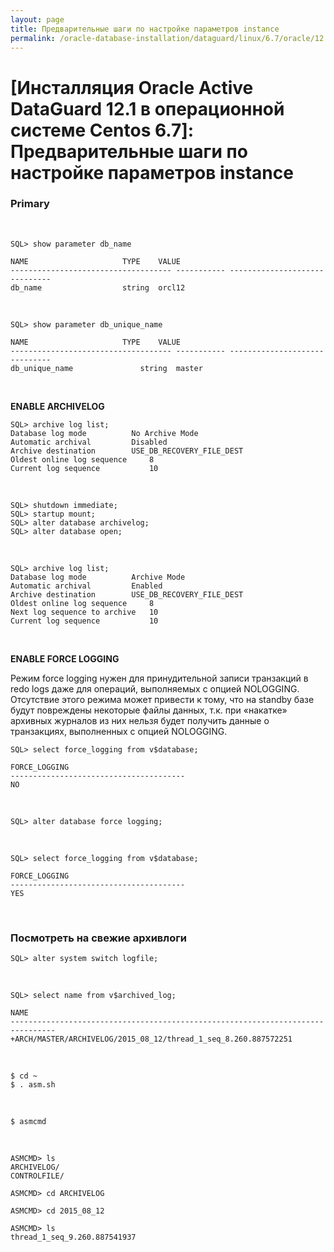 ```yaml
---
layout: page
title: Предварительные шаги по настройке параметров instance
permalink: /oracle-database-installation/dataguard/linux/6.7/oracle/12.1/prepare-instance/
---
```


# [Инсталляция Oracle Active DataGuard 12.1 в операционной системе Centos 6.7]: Предварительные шаги по настройке параметров instance


### Primary


<br/>

	SQL> show parameter db_name

	NAME				     TYPE	 VALUE
	------------------------------------ ----------- ------------------------------
	db_name 			     string	 orcl12


<br/>

	SQL> show parameter db_unique_name

	NAME				     TYPE	 VALUE
	------------------------------------ ----------- ------------------------------
	db_unique_name			     string	 master


<br/>

**ENABLE ARCHIVELOG**


	SQL> archive log list;
	Database log mode	       No Archive Mode
	Automatic archival	       Disabled
	Archive destination	       USE_DB_RECOVERY_FILE_DEST
	Oldest online log sequence     8
	Current log sequence	       10

<br/>

	SQL> shutdown immediate;
	SQL> startup mount;
	SQL> alter database archivelog;
	SQL> alter database open;

<br/>

	SQL> archive log list;
	Database log mode	       Archive Mode
	Automatic archival	       Enabled
	Archive destination	       USE_DB_RECOVERY_FILE_DEST
	Oldest online log sequence     8
	Next log sequence to archive   10
	Current log sequence	       10


<br/>

**ENABLE FORCE LOGGING**

Режим force logging нужен для принудительной записи транзакций в redo logs даже для операций, выполняемых с опцией NOLOGGING. Отсутствие этого режима может привести к тому, что на standby базе будут повреждены некоторые файлы данных, т.к. при «накатке» архивных журналов из них нельзя будет получить данные о транзакциях, выполненных с опцией NOLOGGING.

	SQL> select force_logging from v$database;

	FORCE_LOGGING
	---------------------------------------
	NO


<br/>

	SQL> alter database force logging;


<br/>

	SQL> select force_logging from v$database;

	FORCE_LOGGING
	---------------------------------------
	YES


<br/>

### Посмотреть на свежие архивлоги

	SQL> alter system switch logfile;

<br/>

	SQL> select name from v$archived_log;

	NAME
	--------------------------------------------------------------------------------
	+ARCH/MASTER/ARCHIVELOG/2015_08_12/thread_1_seq_8.260.887572251


<br/>

	$ cd ~
	$ . asm.sh

<br/>

	$ asmcmd

<br/>

	ASMCMD> ls
	ARCHIVELOG/
	CONTROLFILE/

	ASMCMD> cd ARCHIVELOG

	ASMCMD> cd 2015_08_12

	ASMCMD> ls
	thread_1_seq_9.260.887541937
